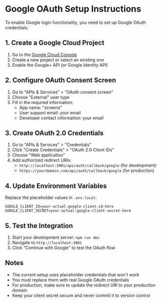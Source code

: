 # Google OAuth Setup Instructions

To enable Google login functionality, you need to set up Google OAuth credentials:

## 1. Create a Google Cloud Project

1. Go to the [Google Cloud Console](https://console.cloud.google.com/)
2. Create a new project or select an existing one
3. Enable the Google+ API (or Google Identity API)

## 2. Configure OAuth Consent Screen

1. Go to "APIs & Services" > "OAuth consent screen"
2. Choose "External" user type
3. Fill in the required information:
   - App name: "zcreens"
   - User support email: your email
   - Developer contact information: your email

## 3. Create OAuth 2.0 Credentials

1. Go to "APIs & Services" > "Credentials"
2. Click "Create Credentials" > "OAuth 2.0 Client IDs"
3. Choose "Web application"
4. Add authorized redirect URIs:
   - `http://localhost:3001/api/auth/callback/google` (for development)
   - `https://yourdomain.com/api/auth/callback/google` (for production)

## 4. Update Environment Variables

Replace the placeholder values in `.env.local`:

```env
GOOGLE_CLIENT_ID=your-actual-google-client-id-here
GOOGLE_CLIENT_SECRET=your-actual-google-client-secret-here
```

## 5. Test the Integration

1. Start your development server: `npm run dev`
2. Navigate to `http://localhost:3001`
3. Click "Continue with Google" to test the OAuth flow

## Notes

- The current setup uses placeholder credentials that won't work
- You must replace them with real Google OAuth credentials
- For production, make sure to update the redirect URI to your production domain
- Keep your client secret secure and never commit it to version control
